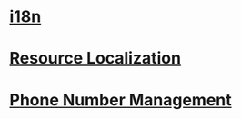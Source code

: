# [i18n](native-app/guides/internationalization/i18n-n.md)
# [Resource Localization](native-app/guides/internationalization/resource-localization-n.md)
# [Phone Number Management](native-app/guides/internationalization/phonenumber-n.md)

